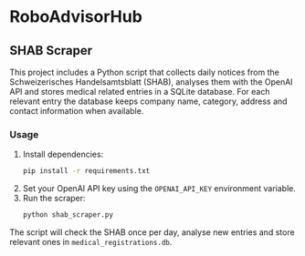 # RoboAdvisorHub

## SHAB Scraper

This project includes a Python script that collects daily notices from the Schweizerisches Handelsamtsblatt (SHAB), analyses them with the OpenAI API and stores medical related entries in a SQLite database.  For each relevant entry the database keeps company name, category, address and contact information when available.

### Usage

1. Install dependencies:
   ```bash
   pip install -r requirements.txt
   ```
2. Set your OpenAI API key using the `OPENAI_API_KEY` environment variable.
3. Run the scraper:
   ```bash
   python shab_scraper.py
   ```

The script will check the SHAB once per day, analyse new entries and store relevant ones in `medical_registrations.db`.
